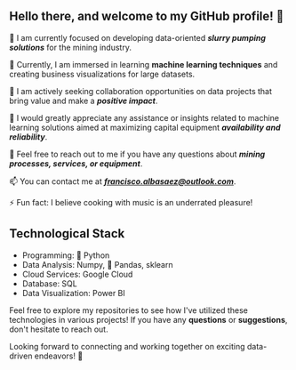 ## Hello there, and welcome to my GitHub profile! 👋

🔭 I am currently focused on developing data-oriented ***slurry pumping solutions*** for the mining industry.

🌱 Currently, I am immersed in learning **machine learning techniques** and creating business visualizations for large datasets.

👯 I am actively seeking collaboration opportunities on data projects that bring value and make a ***positive impact***.

🤔 I would greatly appreciate any assistance or insights related to machine learning solutions aimed at maximizing capital equipment ***availability and reliability***.

💬 Feel free to reach out to me if you have any questions about ***mining processes, services, or equipment***.

📫 You can contact me at ***francisco.albasaez@outlook.com***.

⚡ Fun fact: I believe cooking with music is an underrated pleasure!

## Technological Stack 
- Programming: 🐍 Python
- Data Analysis: Numpy, 🐼 Pandas, sklearn
- Cloud Services:  Google Cloud
- Database: SQL
- Data Visualization: Power BI


Feel free to explore my repositories to see how I've utilized these technologies in various projects! If you have any **questions** or **suggestions**, don't hesitate to reach out. 

Looking forward to connecting and working together on exciting data-driven endeavors! 🚀

